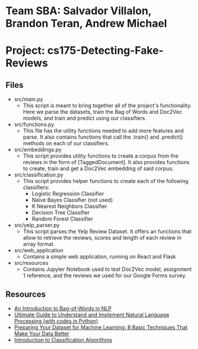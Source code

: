 # Team SBA: Salvador Villalon, Brandon Teran, Andrew Michael
# Project: cs175-Detecting-Fake-Reviews




## Files
- src/main.py
    - This script is meant to bring together all of the project's functionality. Here we parse the datasets, train the Bag of Words and Doc2Vec models, and train and predict using our classifiers.
- src/functions.py
    - This file has the utility functions needed to add more features and parse. It also contains functions that call the .train() and .predict() methods on each of our classifiers.
- src/embeddings.py
    - This script provides utility functions to create a corpus from the reviews in the form of [TaggedDocument]. It also provides functions to create, train and get a Doc2Vec embedding of said corpus.
- src/classification.py
    - This script provides helper functions to create each of the following classifiers:
        - Logistic Regression Classifier
        - Naïve Bayes Classifier (not used)
        - K Nearest Neighbors Classifier
        - Decision Tree Classifier
        - Random Forest Classifier
- src/yelp_parser.py
    - This script parses the Yelp Review Dataset. It offers an functions that allow to retrieve the reviews, scores and length of each review in array format.
- src/web_application
    - Contains a simple web application, running on React and Flask
- src/resources
    - Contains Jupyter Notebook used to test Doc2Vec model, assignment 1 reference, and the reviews we used for our Google Forms survey.


## Resources
- [An Introduction to Bag-of-Words in NLP](https://medium.com/greyatom/an-introduction-to-bag-of-words-in-nlp-ac967d43b428)
- [Ultimate Guide to Understand and Implement Natural Language Processing (with codes in Python)](https://www.analyticsvidhya.com/blog/2017/01/ultimate-guide-to-understand-implement-natural-language-processing-codes-in-python/)
- [Preparing Your Dataset for Machine Learning: 8 Basic Techniques That Make Your Data Better](https://www.altexsoft.com/blog/datascience/preparing-your-dataset-for-machine-learning-8-basic-techniques-that-make-your-data-better/)
- [Introduction to Classification Algorithms](https://dzone.com/articles/introduction-to-classification-algorithms)
